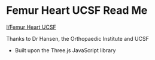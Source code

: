Femur Heart UCSF Read Me
===

[I/Femur Heart UCSF]( http://theo-armour.github.io/ucsf/index.html )

Thanks to Dr Hansen, the Orthopaedic Institute and UCSF

* Built upon the Three.js JavaScript library


